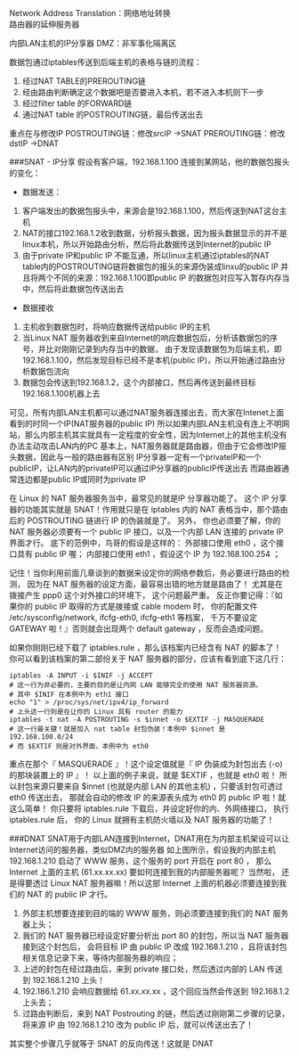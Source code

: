 Network Address Translation：网络地址转换  
路由器的延伸服务器

内部LAN主机的IP分享器
DMZ：非军事化隔离区

数据包通过iptables传送到后端主机的表格与链的流程：  
1. 经过NAT TABLE的PREROUTING链
2. 经由路由判断确定这个数据吧是否要进入本机，若不进入本机则下一步
3. 经过filter table 的FORWARD链
4. 通过NAT table 的POSTROUTING链，最后传送出去

重点在与修改IP
POSTROUTING链：修改srcIP ->SNAT
PREROUTING链：修改dstIP  ->DNAT


###SNAT - IP分享
假设有客户端，192.168.1.100 连接到某网站，他的数据包报头的变化：
 - 数据发送：
  1. 客户端发出的数据包报头中，来源会是192.168.1.100，然后传送到NAT这台主机
  2. NAT的接口192.168.1.2收到数据，分析报头数据，因为报头数据显示的并不是linux本机，所以开始路由分析，然后将此数据传送到Internet的public IP
  3. 由于private IP和public IP 不能互通，所以linux主机通过iptables的NAT table内的POSTROUTING链将数据包的报头的来源伪装成linxu的public IP
并且将两个不同的来源：192.168.1.100即public IP 的数据包对应写入暂存内存当中，然后将此数据包传送出去

 - 数据接收
  1. 主机收到数据包时，将响应数据传送给public IP的主机
  2. 当Linux NAT 服务器收到来自Internet的响应数据包后，分析该数据包的序号，并比对刚刚记录到内存当中的数据，
  由于发现该数据包为后端主机，即192.168.1.100，然后发现目标已经不是本机(public IP)，所以开始通过路由分析数据包流向
  3. 数据包会传送到192.168.1.2，这个内部接口，然后再传送到最终目标192.168.1.100机器上去
  
可见，所有内部LAN主机都可以通过NAT服务器连接出去，而大家在Intenet上面看到的时同一个IP(NAT服务器的public IP)
所以如果内部LAN主机没有连上不明网站，那么内部主机其实就具有一定程度的安全性，因为Internet上的其他主机没有办法主动攻击LAN内的PC
基本上，NAT服务器就是路由器，但由于它会修改IP报头数据，因此与一般的路由器有区别
IP分享器一定有一个privateIP和一个publicIP，让LAN内的privateIP可以通过IP分享器的publicIP传送出去
而路由器通常连边都是public IP或同时为private IP  


在 Linux 的 NAT 服务器服务当中，最常见的就是IP 分享器功能了。 
这个 IP 分享器的功能其实就是 SNAT！作用就只是在 iptables 内的 NAT 表格当中，那个路由后的 POSTROUTING 链进行 IP 的伪装就是了。
另外， 你也必须要了解，你的 NAT 服务器必须要有一个 public IP 接口，以及一个内部 LAN 连接的 private IP 界面才行。
底下的范例中，鸟哥的假设是这样的：
外部接口使用 eth0 ，这个接口具有 public IP 喔；
内部接口使用 eth1 ，假设这个 IP 为 192.168.100.254 ；

记住！当你利用前面几章谈到的数据来设定你的网络参数后，务必要进行路由的检测， 
因为在 NAT 服务器的设定方面，最容易出错的地方就是路由了！
尤其是在拨接产生 ppp0 这个对外接口的环境下， 这个问题最严重。
反正你要记得：『如果你的 public IP 取得的方式是拨接或 cable modem 时，
你的配置文件 /etc/sysconfig/network, ifcfg-eth0, ifcfg-eth1 等档案，
千万不要设定 GATEWAY 啦！』否则就会出现两个 default gateway ，反而会造成问题。

如果你刚刚已经下载了 iptables.rule ，那么该档案内已经含有 NAT 的脚本了！ 
你可以看到该档案的第二部份关于 NAT 服务器的部分，应该有看到底下这几行：

	iptables -A INPUT -i $INIF -j ACCEPT
	# 这一行为非必要的，主要的目的是让内网 LAN 能够完全的使用 NAT 服务器资源。
	# 其中 $INIF 在本例中为 eth1 接口
	echo "1" > /proc/sys/net/ipv4/ip_forward
	# 上头这一行则是在让你的 Linux 具有 router 的能力
	iptables -t nat -A POSTROUTING -s $innet -o $EXTIF -j MASQUERADE
	# 这一行最关键！就是加入 nat table 封包伪装！本例中 $innet 是 192.168.100.0/24
	# 而 $EXTIF 则是对外界面，本例中为 eth0 

重点在那个『 MASQUERADE 』！这个设定值就是『 IP 伪装成为封包出去 (-o) 的那块装置上的 IP 』！
以上面的例子来说，就是 $EXTIF ，也就是 eth0 啦！
所以封包来源只要来自 $innet (也就是内部 LAN 的其他主机) ，只要该封包可透过 eth0 传送出去， 
那就会自动的修改 IP 的来源表头成为 eth0 的 public IP 啦！就这么简单！ 
你只要将 iptables.rule 下载后，并设定好你的内、外网络接口， 执行 iptables.rule 后，
你的 Linux 就拥有主机防火墙以及 NAT 服务器的功能了！


###DNAT
SNAT用于内部LAN连接到Internet，DNAT用在为内部主机架设可以让Internet访问的服务器，类似DMZ内的服务器
如上图所示，假设我的内部主机 192.168.1.210 启动了 WWW 服务，这个服务的 port 开启在 port 80 ， 
那么 Internet 上面的主机 (61.xx.xx.xx) 要如何连接到我的内部服务器呢？
当然啦， 还是得要透过 Linux NAT 服务器嘛！所以这部 Internet 上面的机器必须要连接到我们的 NAT 的 public IP 才行。

1. 外部主机想要连接到目的端的 WWW 服务，则必须要连接到我们的 NAT 服务器上头；
2. 我们的 NAT 服务器已经设定好要分析出 port 80 的封包，所以当 NAT 服务器接到这个封包后， 会将目标 IP 由 public IP 改成 192.168.1.210 ，且将该封包相关信息记录下来，等待内部服务器的响应；
3. 上述的封包在经过路由后，来到 private 接口处，然后透过内部的 LAN 传送到 192.168.1.210 上头！
4. 192.186.1.210 会响应数据给 61.xx.xx.xx ，这个回应当然会传送到 192.168.1.2 上头去；
5. 过路由判断后，来到 NAT Postrouting 的链，然后透过刚刚第二步骤的记录，将来源 IP 由 192.168.1.210 改为 public IP 后，就可以传送出去了！

其实整个步骤几乎就等于 SNAT 的反向传送！这就是 DNAT 









